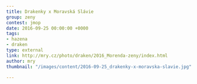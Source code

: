 ```yaml
---
title: Drakenky x Moravská Slávie
group: zeny
contest: jmop
date: 2016-09-25 00:00:00 +0000
tags:
- hazena
- draken
type: external
link: http://mry.cz/photo/draken/2016_Morenda-zeny/index.html
author: mry
thumbnail: "/images/content/2016-09-25_drakenky-x-moravska-slavie.jpg"

---
```

